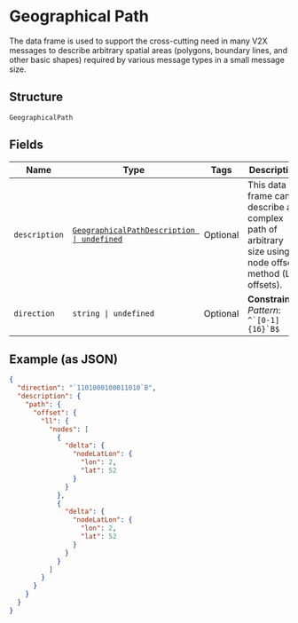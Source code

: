 
# Geographical Path

The data frame is used to support the cross-cutting need in many V2X messages to describe arbitrary spatial areas (polygons, boundary lines, and other basic shapes) required by various message types in a small message size.

## Structure

`GeographicalPath`

## Fields

| Name | Type | Tags | Description |
|  --- | --- | --- | --- |
| `description` | [`GeographicalPathDescription \| undefined`](../../doc/models/geographical-path-description.md) | Optional | This data frame can describe a complex path of arbitrary size using node offset method (LL offsets). |
| `direction` | `string \| undefined` | Optional | **Constraints**: *Pattern*: ``^`[0-1]{16}`B$`` |

## Example (as JSON)

```json
{
  "direction": "`1101000100011010`B",
  "description": {
    "path": {
      "offset": {
        "ll": {
          "nodes": [
            {
              "delta": {
                "nodeLatLon": {
                  "lon": 2,
                  "lat": 52
                }
              }
            },
            {
              "delta": {
                "nodeLatLon": {
                  "lon": 2,
                  "lat": 52
                }
              }
            }
          ]
        }
      }
    }
  }
}
```

